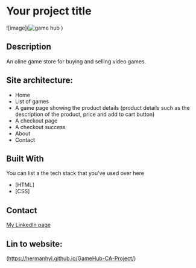 # Your project title

![image](![game hub](https://github.com/Hermanhyl/GameHub-CA-Project/assets/60390638/09dfcefe-ca07-4449-8d60-8259211df13b)
)

## Description

An oline game store for buying and selling video games. 

## Site architecture:

- Home
- List of games
- A game page showing the product details (product details such as the description of the product, price and add to cart button)
- A checkout page
- A checkout success
- About
- Contact

## Built With

You can list a the tech stack that you've used over here

- [HTML]
- [CSS]

## Contact

[My LinkedIn page](https://www.linkedin.com/in/herman-hylland/)

## Lin to website: 

(https://hermanhyl.github.io/GameHub-CA-Project/)


